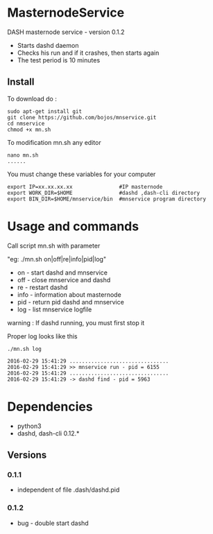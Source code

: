 # MasternodeService

DASH masternode service - version 0.1.2

* Starts dashd daemon
* Checks his run and if it crashes, then starts again
* The test period is 10 minutes

## Install

To download do :

    sudo apt-get install git
    git clone https://github.com/bojos/mnservice.git
    cd nmservice
    chmod +x mn.sh
    
To modification mn.sh any editor
    
    nano mn.sh
    ......
    
You must change these variables for your computer
    
    export IP=xx.xx.xx.xx               #IP masternode
    export WORK_DIR=$HOME               #dashd ,dash-cli directory
    export BIN_DIR=$HOME/mnservice/bin  #mnservice program directory

    
# Usage and commands
    
Call script mn.sh with parameter
    
"eg: ./mn.sh on|off|re|info|pid|log"

* on      - start dashd and mnservice
* off     - close mnservice and dashd
* re      - restart dashd
* info    - information about masternode
* pid     - return pid dashd and mnservice
* log     - list mnservice logfile

warning : If dashd running, you must first stop it
   
Proper log looks like this

    ./mn.sh log

    2016-02-29 15:41:29 ................................
    2016-02-29 15:41:29 >> mnservice run - pid = 6155
    2016-02-29 15:41:29 ................................
    2016-02-29 15:41:29 -> dashd find - pid = 5963

    
# Dependencies
    
* python3
* dashd, dash-cli 0.12.*    

## Versions

### 0.1.1 
- independent of file .dash/dashd.pid

### 0.1.2 
- bug - double start dashd
